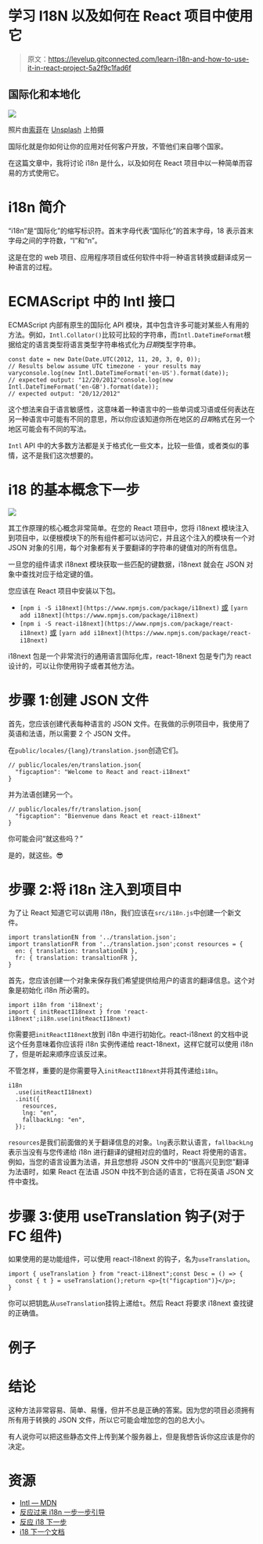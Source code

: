 # 学习 I18N 以及如何在 React 项目中使用它

> 原文：<https://levelup.gitconnected.com/learn-i18n-and-how-to-use-it-in-react-project-5a2f9c1fad6f>

## 国际化和本地化

![](img/f2daeaf857d63939e4e687b35afeff79.png)

照片由[索菲](https://unsplash.com/@flawlessophie?utm_source=medium&utm_medium=referral)在 [Unsplash](https://unsplash.com?utm_source=medium&utm_medium=referral) 上拍摄

国际化就是你如何让你的应用对任何客户开放，不管他们来自哪个国家。

在这篇文章中，我将讨论 i18n 是什么，以及如何在 React 项目中以一种简单而容易的方式使用它。

# i18n 简介

“i18n”是“国际化”的缩写标识符。首末字母代表“国际化”的首末字母，18 表示首末字母之间的字符数，“I”和“n”。

这是在您的 web 项目、应用程序项目或任何软件中将一种语言转换或翻译成另一种语言的过程。

# ECMAScript 中的 Intl 接口

ECMAScript 内部有原生的国际化 API 模块，其中包含许多可能对某些人有用的方法。例如，`Intl.Collator()`比较可比较的字符串，而`Intl.DateTimeFormat`根据给定的语言类型将语言类型字符串格式化为*日期*类型字符串。

```
const date = new Date(Date.UTC(2012, 11, 20, 3, 0, 0));
// Results below assume UTC timezone - your results may varyconsole.log(new Intl.DateTimeFormat('en-US').format(date));
// expected output: "12/20/2012"console.log(new Intl.DateTimeFormat('en-GB').format(date));
// expected output: "20/12/2012"
```

这个想法来自于语言敏感性，这意味着一种语言中的一些单词或习语或任何表达在另一种语言中可能有不同的意思，所以你应该知道你所在地区的*日期*格式在另一个地区可能会有不同的写法。

`Intl` API 中的大多数方法都是关于格式化一些文本，比较一些值，或者类似的事情，这不是我们这次想要的。

# i18 的基本概念下一步

![](img/212e85906c493b3c5b6cb7c344959bc8.png)

其工作原理的核心概念非常简单。在您的 React 项目中，您将 i18next 模块注入到项目中，以便根模块下的所有组件都可以访问它，并且这个注入的模块有一个对 JSON 对象的引用，每个对象都有关于要翻译的字符串的键值对的所有信息。

一旦您的组件请求 i18next 模块获取一些匹配的键数据，i18next 就会在 JSON 对象中查找对应于给定键的值。

您应该在 React 项目中安装以下包。

*   `[npm i -S i18next](https://www.npmjs.com/package/i18next)` [或](https://www.npmjs.com/package/i18next) `[yarn add i18next](https://www.npmjs.com/package/i18next)`
*   `[npm i -S react-i18next](https://www.npmjs.com/package/react-i18next)` [或](https://www.npmjs.com/package/react-i18next) `[yarn add i18next](https://www.npmjs.com/package/react-i18next)`

i18next 包是一个非常流行的通用语言国际化库，react-18next 包是专门为 react 设计的，可以让你使用钩子或者其他方法。

# 步骤 1:创建 JSON 文件

首先，您应该创建代表每种语言的 JSON 文件。在我做的示例项目中，我使用了英语和法语，所以需要 2 个 JSON 文件。

在`public/locales/{lang}/translation.json`创造它们。

```
// public/locales/en/translation.json{
  "figcaption": "Welcome to React and react-i18next"
}
```

并为法语创建另一个。

```
// public/locales/fr/translation.json{
  "figcaption": "Bienvenue dans React et react-i18next"
}
```

你可能会问“就这些吗？”

是的，就这些。😎

# 步骤 2:将 i18n 注入到项目中

为了让 React 知道它可以调用 i18n，我们应该在`src/i18n.js`中创建一个新文件。

```
import translationEN from '../translation.json';
import translationFR from '../translation.json';const resources = {
  en: { translation: translationEN },
  fr: { translation: transaltionFR },
}
```

首先，您应该创建一个对象来保存我们希望提供给用户的语言的翻译信息。这个对象是初始化 i18n 所必需的。

```
import i18n from 'i18next';
import { initReactI18next } from 'react-i18next';i18n.use(initReactI18next)
```

你需要把`initReactI18next`放到 i18n 中进行初始化。react-i18next 的文档中说这个任务意味着你应该将 i18n 实例传递给 react-18next，这样它就可以使用 i18n 了，但是听起来顺序应该反过来。

不管怎样，重要的是你需要导入`initReactI18next`并将其传递给`i18n`。

```
i18n
  .use(initReactI18next)
  .init({
    resources, 
    lng: "en",
    fallbackLng: "en",
  });
```

`resources`是我们前面做的关于翻译信息的对象。`lng`表示默认语言，`fallbackLng`表示当没有与您传递给 i18n 进行翻译的键相对应的值时，React 将使用的语言。例如，当您的语言设置为法语，并且您想将 JSON 文件中的“很高兴见到您”翻译为法语时，如果 React 在法语 JSON 中找不到合适的语言，它将在英语 JSON 文件中查找。

# 步骤 3:使用 useTranslation 钩子(对于 FC 组件)

如果使用的是功能组件，可以使用 react-i18next 的钩子，名为`useTranslation`。

```
import { useTranslation } from "react-i18next";const Desc = () => {
  const { t } = useTranslation();return <p>{t("figcaption")}</p>;
}
```

你可以把钥匙从`useTranslation`挂钩上递给`t`。然后 React 将要求 i18next 查找键的正确值。

# 例子

# 结论

这种方法非常容易、简单、易懂，但并不总是正确的答案。因为您的项目必须拥有所有用于转换的 JSON 文件，所以它可能会增加您的包的总大小。

有人说你可以把这些静态文件上传到某个服务器上，但是我想告诉你这应该是你的决定。

# 资源

*   [Intl — MDN](https://developer.mozilla.org/en-US/docs/Web/JavaScript/Reference/Global_Objects/Intl)
*   [反应过来 i18n 一步一步引导](https://react.i18next.com/legacy-v9/step-by-step-guide)
*   [反应 i18 下一步](https://react.i18next.com/)
*   [i18 下一个文档](https://www.i18next.com/)